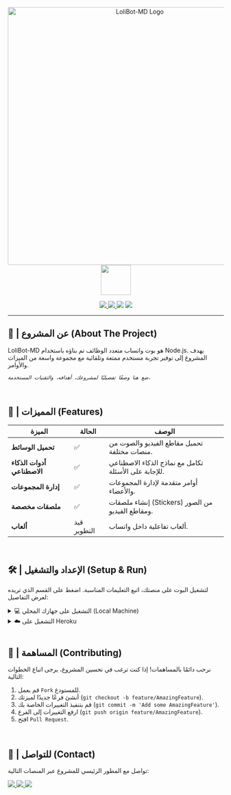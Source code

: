 <div align="center">

<a href="https://github.com/elrebelde21/LoliBot-MD">
  <img src="https://telegra.ph/file/c3396a8d9b8ba43aed33e.jpg" alt="LoliBot-MD Logo" width="600"/>
</a>

<br>

<a href="https://github.com/elrebelde21">
  <img src="http://readme-typing-svg.herokuapp.com?font=mono&size=22&duration=4000&color=9542F7&center=true&vCenter=true&lines=LoliBot-MD;A+Sophisticated+WhatsApp+Bot" height="70px">
</a>

</div>

<p align="center">
  <a href="https://github.com/elrebelde21/LoliBot-MD/stargazers">
    <img src="https://img.shields.io/github/stars/elrebelde21/LoliBot-MD?style=for-the-badge&logo=github&color=C455A6&logoColor=white&label=STARS">
  </a>
  <a href="https://github.com/elrebelde21/LoliBot-MD/network/members">
    <img src="https://img.shields.io/github/forks/elrebelde21/LoliBot-MD?style=for-the-badge&logo=github&color=7E41A2&logoColor=white&label=FORKS">
  </a>
  <img src="https://img.shields.io/badge/version-1.9.8-blueviolet?style=for-the-badge&logo=appveyor&label=VERSION">
  <img src="https://img.shields.io/badge/status-active-success?style=for-the-badge&label=STATUS">
</p>

---

## 📖 | عن المشروع (About The Project)
LoliBot-MD هو بوت واتساب متعدد الوظائف تم بناؤه باستخدام Node.js. يهدف المشروع إلى توفير تجربة مستخدم ممتعة وتلقائية مع مجموعة واسعة من الميزات والأوامر.

*`ضع هنا وصفًا تفصيليًا لمشروعك، أهدافه، والتقنيات المستخدمة.`*

<br>

## 🚀 | المميزات (Features)

| الميزة              | الحالة     | الوصف                                      |
| ------------------ | ---------- | ------------------------------------------ |
| **تحميل الوسائط** | ✅         | تحميل مقاطع الفيديو والصوت من منصات مختلفة. |
| **أدوات الذكاء الاصطناعي** | ✅         | تكامل مع نماذج الذكاء الاصطناعي للإجابة على الأسئلة. |
| **إدارة المجموعات** | ✅         | أوامر متقدمة لإدارة المجموعات والأعضاء.      |
| **ملصقات مخصصة** | ✅         | إنشاء ملصقات (Stickers) من الصور ومقاطع الفيديو. |
| **ألعاب** | قيد التطوير | ألعاب تفاعلية داخل واتساب.                |

<br>

## 🛠️ | الإعداد والتشغيل (Setup & Run)

لتشغيل البوت على منصتك، اتبع التعليمات المناسبة. اضغط على القسم الذي تريده لعرض التفاصيل:

<details>
<summary>💻 التشغيل على جهازك المحلي (Local Machine)</summary>

1.  **استنساخ المستودع:**
    ```bash
    git clone [https://github.com/elrebelde21/LoliBot-MD.git](https://github.com/elrebelde21/LoliBot-MD.git)
    ```
2.  **الانتقال إلى مجلد المشروع:**
    ```bash
    cd LoliBot-MD
    ```
3.  **تثبيت الحزم:**
    ```bash
    npm install
    ```
4.  **تشغيل البوت:**
    ```bash
    npm start
    ```
</details>

<details>
<summary>☁️ التشغيل على Heroku</summary>

1.  اضغط على الزر أدناه لنشر المشروع مباشرة على Heroku.
    
    [![Deploy on Heroku](https://www.herokucdn.com/deploy/button.svg)](https://heroku.com/deploy?template=https://github.com/elrebelde21/LoliBot-MD)
2.  املأ متغيرات البيئة (Environment Variables) المطلوبة.
3.  قم بتفعيل الـ "Dyno" لبدء تشغيل البوت.

</details>

<br>

## 🤝 | المساهمة (Contributing)

نرحب دائمًا بالمساهمات! إذا كنت ترغب في تحسين المشروع، يرجى اتباع الخطوات التالية:

1.  قم بعمل `Fork` للمستودع.
2.  أنشئ فرعًا جديدًا لميزتك (`git checkout -b feature/AmazingFeature`).
3.  قم بتنفيذ التغييرات الخاصة بك (`git commit -m 'Add some AmazingFeature'`).
4.  ارفع التغييرات إلى الفرع (`git push origin feature/AmazingFeature`).
5.  افتح `Pull Request`.

<br>

## 📧 | للتواصل (Contact)

تواصل مع المطور الرئيسي للمشروع عبر المنصات التالية:

<p align="left">
  <a href="https://wa.me/xxxxxxxxxxx">
    <img src="https://img.shields.io/badge/WhatsApp-25D366?style=for-the-badge&logo=whatsapp&logoColor=white" />
  </a>
  <a href="https://t.me/your_username">
    <img src="https://img.shields.io/badge/Telegram-2CA5E0?style=for-the-badge&logo=telegram&logoColor=white" />
  </a>
  <a href="mailto:youremail@example.com">
    <img src="https://img.shields.io/badge/Gmail-D14836?style=for-the-badge&logo=gmail&logoColor=white" />
  </a>
</p>

